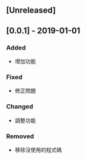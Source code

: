 ## [Unreleased]


## [0.0.1] - 2019-01-01

### Added
- 增加功能

### Fixed
- 修正問題

### Changed
- 調整功能

### Removed
- 移除沒使用的程式碼
